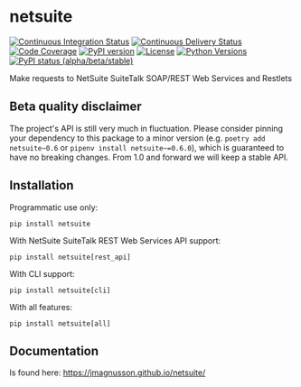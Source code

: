 # netsuite

[![Continuous Integration Status](https://github.com/jmagnusson/netsuite/actions/workflows/ci.yml/badge.svg)](https://github.com/jmagnusson/netsuite/actions/workflows/ci.yml)
[![Continuous Delivery Status](https://github.com/jmagnusson/netsuite/actions/workflows/cd.yml/badge.svg)](https://github.com/jmagnusson/netsuite/actions/workflows/cd.yml)
[![Code Coverage](https://img.shields.io/codecov/c/github/jmagnusson/netsuite?color=%2334D058)](https://codecov.io/gh/jmagnusson/netsuite)
[![PyPI version](https://img.shields.io/pypi/v/netsuite.svg)](https://pypi.python.org/pypi/netsuite/)
[![License](https://img.shields.io/pypi/l/netsuite.svg)](https://pypi.python.org/pypi/netsuite/)
[![Python Versions](https://img.shields.io/pypi/pyversions/netsuite.svg)](https://pypi.org/project/netsuite/)
[![PyPI status (alpha/beta/stable)](https://img.shields.io/pypi/status/netsuite.svg)](https://pypi.python.org/pypi/netsuite/)

Make requests to NetSuite SuiteTalk SOAP/REST Web Services and Restlets

## Beta quality disclaimer

The project's API is still very much in fluctuation. Please consider pinning your dependency to this package to a minor version (e.g. `poetry add netsuite~0.6` or `pipenv install netsuite~=0.6.0`), which is guaranteed to have no breaking changes. From 1.0 and forward we will keep a stable API.

## Installation

Programmatic use only:

    pip install netsuite

With NetSuite SuiteTalk REST Web Services API support:

    pip install netsuite[rest_api]

With CLI support:

    pip install netsuite[cli]

With all features:

    pip install netsuite[all]

## Documentation

Is found here: https://jmagnusson.github.io/netsuite/
